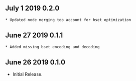 ## July 1 2019 0.2.0

    * Updated node merging too account for bset optimization

## June 27 2019 0.1.1

    * Added missing bset encoding and decoding

## June 26 2019 0.1.0

  * Initial Release.
